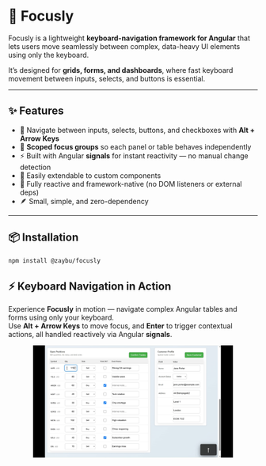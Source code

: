 # 🧩 Focusly

Focusly is a lightweight **keyboard-navigation framework for Angular** that lets users move seamlessly between complex, data-heavy UI elements using only the keyboard.

It’s designed for **grids, forms, and dashboards**, where fast keyboard movement between inputs, selects, and buttons is essential.

---

## ✨ Features

- 🚀 Navigate between inputs, selects, buttons, and checkboxes with **Alt + Arrow Keys**
- 🎯 **Scoped focus groups** so each panel or table behaves independently
- ⚡ Built with Angular **signals** for instant reactivity — no manual change detection
- 🧠 Easily extendable to custom components
- 🔄 Fully reactive and framework-native (no DOM listeners or external deps)
- 🪶 Small, simple, and zero-dependency

---

## 📦 Installation

```bash
npm install @zaybu/focusly
```


## ⚡ Keyboard Navigation in Action

Experience **Focusly** in motion — navigate complex Angular tables and forms 
using only your keyboard.  
Use **Alt + Arrow Keys** to move focus, and **Enter** to trigger contextual actions, 
all handled reactively via Angular **signals**.

<p align="center">
  <img src="https://github.com/mad-vx/focusly/raw/main/focusly/projects/focusly-demo-app/docs/focusly-demo.gif" alt="Focusly demo" width="80%"/>
</p>
